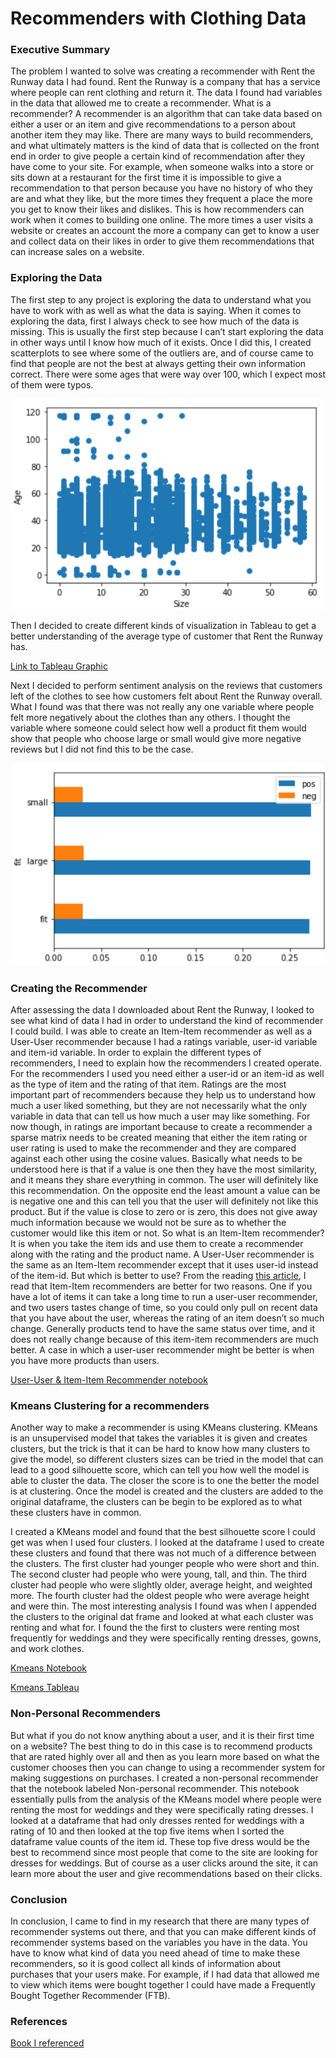 # Recommenders with Clothing Data

### Executive Summary

The problem I wanted to solve was creating a recommender with Rent the Runway data I had found. Rent the Runway is a company that has a service where people can rent clothing and return it. The data I found had variables in the data that allowed me to create a recommender.
What is a recommender? A recommender is an algorithm that can take data based on either a user or an item and give recommendations to a person about another item they may like. There are many ways to build recommenders, and what ultimately matters is the kind of data that is collected on the front end in order to give people a certain kind of recommendation after they have come to your site. For example, when someone walks into a store or sits down at a restaurant for the first time it is impossible to give a recommendation to that person because you have no history of who they are and what they like, but the more times they frequent a place the more you get to know their likes and dislikes. This is how recommenders can work when it comes to building one online. The more times a user visits a website or creates an account the more a company can get to know a user and collect data on their likes in order to give them recommendations that can increase sales on a website.

### Exploring the Data

The first step to any project is exploring the data to understand what you have to work with as well as what the data is saying. When it comes to exploring the data, first I always check to see how much of the data is missing. This is usually the first step because I can’t start exploring the data in other ways until I know how much of it exists.
Once I did this, I created scatterplots to see where some of the outliers are, and of course came to find that people are not the best at always getting their own information correct. There were some ages that were way over 100, which I expect most of them were typos.

![Scatterplot](scatterplot.png)

Then I decided to create different kinds of visualization in Tableau to get a better understanding of the average type of customer that Rent the Runway has.

[Link to Tableau Graphic](https://public.tableau.com/profile/raven.hinson#!/vizhome/RTRRecommenderVisualizations/Sheet2)

Next I decided to perform sentiment analysis on the reviews that customers left of the clothes to see how customers felt about Rent the Runway overall. What I found was that there was not really any one variable where people felt more negatively about the clothes than any others. I thought the variable where someone could select how well a product fit them would show that people who choose large or small would give more negative reviews but I did not find this to be the case.

![Sentiment](sentiment_analysis.png)

### Creating the Recommender
After assessing the data I downloaded about Rent the Runway, I looked to see what kind of data I had in order to understand the kind of recommender I could build. I was able to create an Item-Item recommender as well as a User-User recommender because I had a ratings variable, user-id variable and item-id variable.
In order to explain the different types of recommenders, I need to explain how the recommenders I created operate. For the recommenders I used you need either a user-id or an item-id as well as the type of item and the rating of that item. Ratings are the most important part of recommenders because they help us to understand how much a user liked something, but they are not necessarily what the only variable in data that can tell us how much a user may like something. For now though, in ratings are important because to create a recommender a sparse matrix needs to be created meaning that either the item rating or user rating is used to make the recommender and they are compared against each other using the cosine values. Basically what needs to be understood here is that if a value is one then they have the most similarity, and it means they share everything in common. The user will definitely like this recommendation. On the opposite end the least amount a value can be is negative one and this can tell you that the user will definitely not like this product. But if the value is close to zero or is zero, this does not give away much information because we would not be sure as to whether the customer would like this item or not.
So what is an Item-Item recommender? It is when you take the item ids and use them to create a recommender along with the rating and the product name. A User-User recommender is the same as an Item-Item recommender except that it uses user-id instead of the item-id. But which is better to use? From the reading [this article](https://medium.com/datadriveninvestor/how-to-built-a-recommender-system-rs-616c988d64b2), I read that Item-Item recommenders are better for two reasons. One if you have a lot of items it can take a long time to run a user-user recommender, and two users tastes change of time, so you could only pull on recent data that you have about the user, whereas the rating of an item doesn’t so much change. Generally products tend to have the same status over time, and it does not really change because of this item-item recommenders are much better. A case in which a user-user recommender might be better is when you have more products than users.

[User-User & Item-Item Recommender notebook](https://colab.research.google.com/drive/1467ZodIPj_ZBPfjPKWWnuTj3zR--LqB_)

### Kmeans Clustering for a recommenders
Another way to make a recommender is using KMeans clustering. KMeans is an unsupervised model that takes the variables it is given and creates clusters, but the trick is that it can be hard to know how many clusters to give the model, so different clusters sizes can be tried in the model that can lead to a good silhouette score, which can tell you how well the model is able to cluster the data. The closer the score is to one the better the model is at clustering. Once the model is created and the clusters are added to the original dataframe, the clusters can be begin to be explored as to what these clusters have in common.

I created a KMeans model and found that the best silhouette score I could get was when I used four clusters. I looked at the dataframe I used to create these clusters and found that there was not much of a difference between the clusters. The first cluster had younger people who were short and thin. The second cluster had people who were young, tall, and thin. The third cluster had people who were slightly older, average height, and weighted more. The fourth cluster had the oldest people who were average height and were thin. The most interesting analysis I found was when I appended the clusters to the original dat frame and looked at what each cluster was renting and what for. I found the the first to clusters were renting most frequently for weddings and they were specifically renting dresses, gowns, and work clothes.

[Kmeans Notebook](https://colab.research.google.com/drive/14YMLw83wF_F7KGjGPrH_zTDKMh2Ep2-q)

[Kmeans Tableau](https://public.tableau.com/profile/raven.hinson#!/vizhome/AnalysisofRenterGroups/Sheet2)

### Non-Personal Recommenders
But what if you do not know anything about a user, and it is their first time on a website? The best thing to do in this case is to recommend products that are rated highly over all and then as you learn more based on what the customer chooses then you can change to using a recommender system for making suggestions on purchases. I created a non-personal recommender that the notebook labeled Non-personal recommender. This notebook essentially pulls from the analysis of the KMeans model where people were renting the most for weddings and they were specifically rating dresses. I looked at a dataframe that had only dresses rented for weddings with a rating of 10 and then looked at the top five items when I sorted the dataframe value counts of the item id. These top five dress would be the best to recommend since most people that come to the site are looking for dresses for weddings. But of course as a user clicks around the site, it can learn more about the user and give recommendations based on their clicks.    


### Conclusion
In conclusion, I came to find in my research that there are many types of recommender systems out there, and that you can make different kinds of recommender systems based on the variables you have in the data. You have to know what kind of data you need ahead of time to make these recommenders, so it is good collect all kinds of information about purchases that your users make. For example, if I had data that allowed me to view which items were bought together I could have made a Frequently Bought Together Recommender (FTB).


### References

[Book I referenced](https://www.manning.com/books/practical-recommender-systems)
